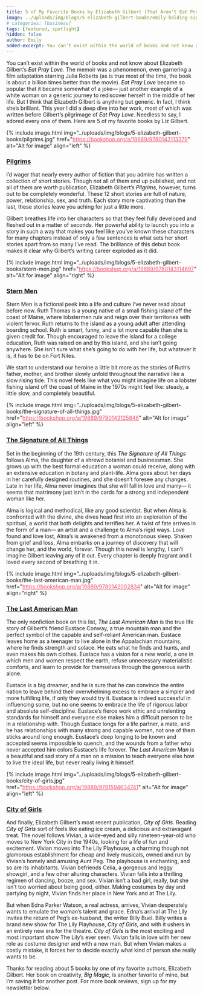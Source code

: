 ```yaml
---
title: 5 of My Favorite Books by Elizabeth Gilbert (That Aren’t Eat Pray Love)
image: ../uploads/img/blogs/5-elizabeth-gilbert-books/emily-holding-signature-of-all-things.JPG
# categories: [business]
tags: [featured, spotlight]
hidden: false
author: Emily
added-excerpt: You can’t exist within the world of books and not know about Elizabeth Gilbert’s <i>Eat Pray Love</i>. The memoir was a phenomenon, even garnering a film adaptation starring Julia Roberts (as is true most of the time, the book is about a billion times better than the movie). <i>Eat Pray Love</i> became so popular that it became somewhat of a joke— just another example of a white woman on a generic journey to rediscover herself in the middle of her life.
---
```


<style> em {color: black;} p a {color: #f0506e;}</style>

You can’t exist within the world of books and not know about Elizabeth Gilbert’s _Eat Pray Love_. The memoir was a phenomenon, even garnering a film adaptation starring Julia Roberts (as is true most of the time, the book is about a billion times better than the movie). _Eat Pray Love_ became so popular that it became somewhat of a joke— just another example of a white woman on a generic journey to rediscover herself in the middle of her life. But I think that Elizabeth Gilbert is anything but generic. In fact, I think she’s brilliant. This year I did a deep dive into her work, most of which was written before Gilbert’s pilgrimage of _Eat Pray Love_. Needless to say, I adored every one of them. Here are 5 of my favorite books by Liz Gilbert.

{% include image.html img="../uploads/img/blogs/5-elizabeth-gilbert-books/pilgrims.jpg" href="https://bookshop.org/a/19889/9780143113379" alt="Alt for image" align="left" %}

### [Pilgrims](https://bookshop.org/a/19889/9780143113379)

I’d wager that nearly every author of fiction that you admire has written a collection of short stories. Though not all of them end up published, and not all of them are worth publication, Elizabeth Gilbert’s _Pilgrims_, however, turns out to be completely wonderful. These 12 short stories are full of nature, power, relationship, sex, and truth. Each story more captivating than the last, these stories leave you aching for just a little more.

Gilbert breathes life into her characters so that they feel fully developed and fleshed out in a matter of seconds. Her powerful ability to launch you into a story in such a way that makes you feel like you’ve known these characters for many chapters instead of only a few sentences is what sets her short stories apart from so many I’ve read. The brilliance of this debut book makes it clear why Gilbert’s writing career exploded as it did.

{% include image.html img="../uploads/img/blogs/5-elizabeth-gilbert-books/stern-men.jpg" href="https://bookshop.org/a/19889/9780143114697" alt="Alt for image" align="right" %}

### [Stern Men](https://bookshop.org/a/19889/9780143114697)

Stern Men is a fictional peek into a life and culture I’ve never read about before now. Ruth Thomas is a young native of a small fishing island off the coast of Maine, where lobstermen rule and reign over their territories with violent fervor. Ruth returns to the island as a young adult after attending boarding school. Ruth is smart, funny, and a lot more capable than she is given credit for. Though encouraged to leave the island for a college education, Ruth was raised on and by this island, and she isn’t going anywhere. She isn’t sure what she’s going to do with her life, but whatever it is, it has to be on Fort Niles.

We start to understand our heroine a little bit more as the stories of Ruth’s father, mother, and brother slowly unfold throughout the narrative like a slow rising tide. This novel feels like what you might imagine life on a lobster fishing island off the coast of Maine in the 1970s might feel like: steady, a little slow, and completely beautiful.

{% include image.html img="../uploads/img/blogs/5-elizabeth-gilbert-books/the-signature-of-all-things.jpg" href="https://bookshop.org/a/19889/9780143125846" alt="Alt for image" align="left" %}

### [The Signature of All Things](https://bookshop.org/a/19889/9780143125846)

Set in the beginning of the 19th century, this _The Signature of All Things_ follows Alma, the daughter of a shrewd botanist and businessman. She grows up with the best formal education a woman could receive, along with an extensive education in botany and plant-life. Alma goes about her days in her carefully designed routines, and she doesn’t foresee any changes. Late in her life, Alma never imagines that she will fall in love and marry— it seems that matrimony just isn’t in the cards for a strong and independent woman like her.

Alma is logical and methodical, like any good scientist. But when Alma is confronted with the divine, she dives head first into an exploration of the spiritual, a world that both delights and terrifies her. A twist of fate arrives in the form of a man— an artist and a challenge to Alma’s rigid ways. Love found and love lost, Alma’s is awakened from a monotonous sleep. Shaken from grief and loss, Alma embarks on a journey of discovery that will change her, and the world, forever. Though this novel is lengthy, I can’t imagine Gilbert leaving any of it out. Every chapter is deeply fragrant and I loved every second of breathing it in.

{% include image.html img="../uploads/img/blogs/5-elizabeth-gilbert-books/the-last-american-man.jpg" href="https://bookshop.org/a/19889/9780142002834" alt="Alt for image" align="right" %}

### [The Last American Man](https://bookshop.org/a/19889/9780142002834)

The only nonfiction book on this list, _The Last American Man_ is the true life story of Gilbert’s friend Eustace Conway, a true mountain man and the perfect symbol of the capable and self-reliant American man. Eustace leaves home as a teenager to live alone in the Appalachian mountains, where he finds strength and solace. He eats what he finds and hunts, and even makes his own clothes. Eustace has a vision for a new world, a one in which men and women respect the earth, refuse unnecessary materialistic comforts, and learn to provide for themselves through the generous earth alone.

Eustace is a big dreamer, and he is sure that he can convince the entire nation to leave behind their overwhelming excess to embrace a simpler and more fulfilling life, if only they would try it. Eustace is indeed successful in influencing some, but no one seems to embrace the life of rigorous labor and absolute self-discipline. Eustace’s fierce work ethic and unrelenting standards for himself and everyone else makes him a difficult person to be in a relationship with. Though Eustace longs for a life partner, a mate, and he has relationships with many strong and capable women, not one of them sticks around long enough. Eustace’s deep longing to be known and accepted seems impossible to quench, and the wounds from a father who never accepted him colors Eustace’s life forever. _The Last American Man_ is a beautiful and sad story of a man on a mission to teach everyone else how to live the ideal life, but never really living it himself.

{% include image.html img="../uploads/img/blogs/5-elizabeth-gilbert-books/city-of-girls.jpg" href="https://bookshop.org/a/19889/9781594634741" alt="Alt for image" align="left" %}

### [City of Girls](https://bookshop.org/a/19889/9781594634741)

And finally, Elizabeth Gilbert’s most recent publication, _City of Girls_. Reading _City of Girls_ sort of feels like eating ice cream, a delicious and extravagant treat. The novel follows Vivian, a wide-eyed and silly nineteen-year-old who moves to New York City in the 1940s, looking for a life of fun and excitement. Vivian moves into The Lily Playhouse, a charming though not glamorous establishment for cheap and lively musicals, owned and run by Vivian’s homely and amusing Aunt Peg. The playhouse is enchanting, and so are its inhabitants. Vivian befriends Celia, a gorgeous and leggy showgirl, and a few other alluring characters. Vivian falls into a thrilling regimen of dancing, booze, and sex. Vivian isn’t a bad girl, really, but she isn’t too worried about being good, either. Making costumes by day and partying by night, Vivian finds her place in New York and at The Lily.

But when Edna Parker Watson, a real actress, arrives, Vivian desperately wants to emulate the woman’s talent and grace. Edna’s arrival at The Lily invites the return of Peg’s ex-husband, the writer Billy Buel. Billy writes a brand new show for The Lily Playhouse, _City of Girls_, and with it ushers in an entirely new era for the theatre.
_City of Girls_ is the most exciting and most important show The Lily’s ever seen. Vivian falls in love with her new role as costume designer and with a new man. But when Vivian makes a costly mistake, it forces her to decide exactly what kind of person she really wants to be.

Thanks for reading about 5 books by one of my favorite authors, Elizabeth Gilbert. Her book on creativity, _Big Magic_, is another favorite of mine, but I’m saving it for another post. For more book reviews, sign up for my newsletter below.
